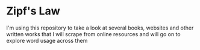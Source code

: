 # Zipf's Law
I'm using this repository to take a look at several books, websites and other
written works that I will scrape from online resources and will go on to explore
word usage across them
